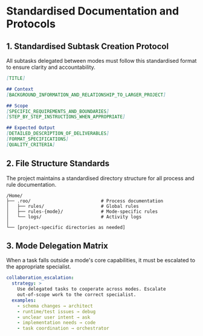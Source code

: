 # Standardised Documentation and Protocols

## 1. Standardised Subtask Creation Protocol
All subtasks delegated between modes must follow this standardised format to ensure clarity and accountability.

```markdown
[TITLE]

## Context
[BACKGROUND_INFORMATION_AND_RELATIONSHIP_TO_LARGER_PROJECT]

## Scope
[SPECIFIC_REQUIREMENTS_AND_BOUNDARIES]
[STEP_BY_STEP_INSTRUCTIONS_WHEN_APPROPRIATE]

## Expected Output
[DETAILED_DESCRIPTION_OF_DELIVERABLES]
[FORMAT_SPECIFICATIONS]
[QUALITY_CRITERIA]
```

## 2. File Structure Standards
The project maintains a standardised directory structure for all process and rule documentation.

```
/Home/
├── .roo/                          # Process documentation
│   ├── rules/                     # Global rules
│   ├── rules-{mode}/              # Mode-specific rules
│   └── logs/                      # Activity logs
│
└── [project-specific directories as needed]
```

## 3. Mode Delegation Matrix
When a task falls outside a mode's core capabilities, it must be escalated to the appropriate specialist.

```yaml
collaboration_escalation:
  strategy: >
    Use delegated tasks to cooperate across modes. Escalate
    out-of-scope work to the correct specialist.
  examples:
    - schema changes → architect
    - runtime/test issues → debug
    - unclear user intent → ask
    - implementation needs → code
    - task coordination → orchestrator
